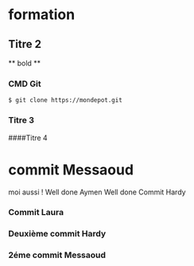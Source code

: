 # formation
## Titre 2
** bold **
### CMD Git
`$ git clone https://mondepot.git `
### Titre 3
####Titre 4
# commit Messaoud 
moi aussi !
Well done
Aymen 
Well done 
Commit Hardy
### Commit Laura 

### Deuxième commit Hardy
### 2éme commit Messaoud

